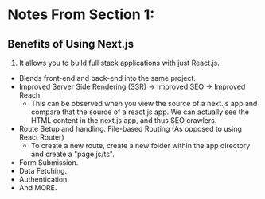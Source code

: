 # Notes From Section 1:

## Benefits of Using Next.js

1. It allows you to build full stack applications with just React.js.

- Blends front-end and back-end into the same project.
- Improved Server Side Rendering (SSR) -> Improved SEO -> Improved Reach
  - This can be observed when you view the source of a next.js app and compare that the source of a react.js app. We can actually see the HTML content in the next.js app, and thus SEO crawlers.
- Route Setup and handling. File-based Routing (As opposed to using React Router)
  - To create a new route, create a new folder within the app directory and create a "page.js/ts".
- Form Submission.
- Data Fetching.
- Authentication.
- And MORE.
